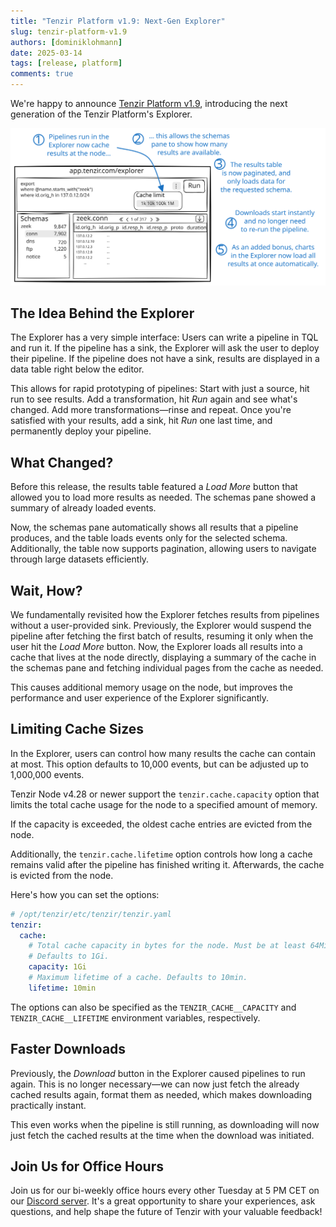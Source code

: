 ```yaml
---
title: "Tenzir Platform v1.9: Next-Gen Explorer"
slug: tenzir-platform-v1.9
authors: [dominiklohmann]
date: 2025-03-14
tags: [release, platform]
comments: true
---
```


We're happy to announce [Tenzir Platform v1.9][github-release], introducing the next generation of the Tenzir Platform's Explorer.

![Tenzir Platform v1.9](tenzir-platform-v1.9.svg)

[github-release]: https://github.com/tenzir/platform/releases/tag/v1.9.0

<!-- truncate -->

## The Idea Behind the Explorer

The Explorer has a very simple interface: Users can write a pipeline in TQL and
run it. If the pipeline has a sink, the Explorer will ask the user to deploy
their pipeline. If the pipeline does not have a sink, results are displayed in a
data table right below the editor.

This allows for rapid prototyping of pipelines: Start with just a source, hit
run to see results. Add a transformation, hit _Run_ again and see what's
changed. Add more transformations—rinse and repeat. Once you're satisfied with
your results, add a sink, hit _Run_ one last time, and permanently deploy your
pipeline.

## What Changed?

Before this release, the results table featured a _Load More_ button that
allowed you to load more results as needed. The schemas pane showed a summary of
already loaded events.

Now, the schemas pane automatically shows all results that a pipeline produces,
and the table loads events only for the selected schema. Additionally, the table
now supports pagination, allowing users to navigate through large datasets
efficiently.

## Wait, How?

We fundamentally revisited how the Explorer fetches results from pipelines
without a user-provided sink. Previously, the Explorer would suspend the
pipeline after fetching the first batch of results, resuming it only when the
user hit the _Load More_ button. Now, the Explorer loads all results into a
cache that lives at the node directly, displaying a summary of the cache in the
schemas pane and fetching individual pages from the cache as needed.

This causes additional memory usage on the node, but improves the performance
and user experience of the Explorer significantly.

## Limiting Cache Sizes

In the Explorer, users can control how many results the cache can contain at
most. This option defaults to 10,000 events, but can be adjusted up to 1,000,000
events.

Tenzir Node v4.28 or newer support the `tenzir.cache.capacity` option that
limits the total cache usage for the node to a specified amount of memory.

If the capacity is exceeded, the oldest cache entries are evicted from the node.

Additionally, the `tenzir.cache.lifetime` option controls how long a cache
remains valid after the pipeline has finished writing it. Afterwards, the cache
is evicted from the node.

Here's how you can set the options:

```yaml
# /opt/tenzir/etc/tenzir/tenzir.yaml
tenzir:
  cache:
    # Total cache capacity in bytes for the node. Must be at least 64Mi.
    # Defaults to 1Gi.
    capacity: 1Gi
    # Maximum lifetime of a cache. Defaults to 10min.
    lifetime: 10min
```

The options can also be specified as the `TENZIR_CACHE__CAPACITY` and
`TENZIR_CACHE__LIFETIME` environment variables, respectively.

## Faster Downloads

Previously, the _Download_ button in the Explorer caused pipelines to run again.
This is no longer necessary—we can now just fetch the already cached results
again, format them as needed, which makes downloading practically instant.

This even works when the pipeline is still running, as downloading will now just
fetch the cached results at the time when the download was initiated.

## Join Us for Office Hours

Join us for our bi-weekly office hours every other Tuesday at 5 PM CET on our
[Discord server][discord]. It's a great opportunity to share your experiences,
ask questions, and help shape the future of Tenzir with your valuable feedback!

[discord]: /discord
